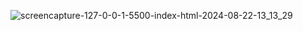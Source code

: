 ![screencapture-127-0-0-1-5500-index-html-2024-08-22-13_13_29](https://github.com/user-attachments/assets/96477253-ca18-4e77-b54a-c834376b6f67)
